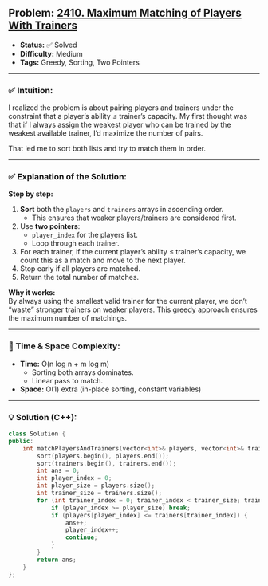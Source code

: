 ## Problem: [2410. Maximum Matching of Players With Trainers](https://leetcode.com/problems/maximum-matching-of-players-with-trainers/)

- **Status:** ✅ Solved  
- **Difficulty:** Medium  
- **Tags:** Greedy, Sorting, Two Pointers  

---

### ✅ Intuition:
I realized the problem is about pairing players and trainers under the constraint that a player’s ability ≤ trainer’s capacity. My first thought was that if I always assign the weakest player who can be trained by the weakest available trainer, I’d maximize the number of pairs.

That led me to sort both lists and try to match them in order.

---

### ✅ Explanation of the Solution:
**Step by step:**
1. **Sort** both the `players` and `trainers` arrays in ascending order.  
   - This ensures that weaker players/trainers are considered first.  
2. Use **two pointers**:  
   - `player_index` for the players list.  
   - Loop through each trainer.  
3. For each trainer, if the current player’s ability ≤ trainer’s capacity, we count this as a match and move to the next player.  
4. Stop early if all players are matched.  
5. Return the total number of matches.  

**Why it works:**  
By always using the smallest valid trainer for the current player, we don’t “waste” stronger trainers on weaker players. This greedy approach ensures the maximum number of matchings.

---

### 🧠 Time & Space Complexity:
- **Time:** O(n log n + m log m)  
  - Sorting both arrays dominates.  
  - Linear pass to match.  
- **Space:** O(1) extra (in-place sorting, constant variables)

---

### 💡 Solution (C++):
```cpp
class Solution {
public:
    int matchPlayersAndTrainers(vector<int>& players, vector<int>& trainers) {
        sort(players.begin(), players.end());
        sort(trainers.begin(), trainers.end());
        int ans = 0;
        int player_index = 0;
        int player_size = players.size();
        int trainer_size = trainers.size();
        for (int trainer_index = 0; trainer_index < trainer_size; trainer_index++) {
            if (player_index >= player_size) break;
            if (players[player_index] <= trainers[trainer_index]) {
                ans++;
                player_index++;
                continue;
            }
        }
        return ans;
    }
};
